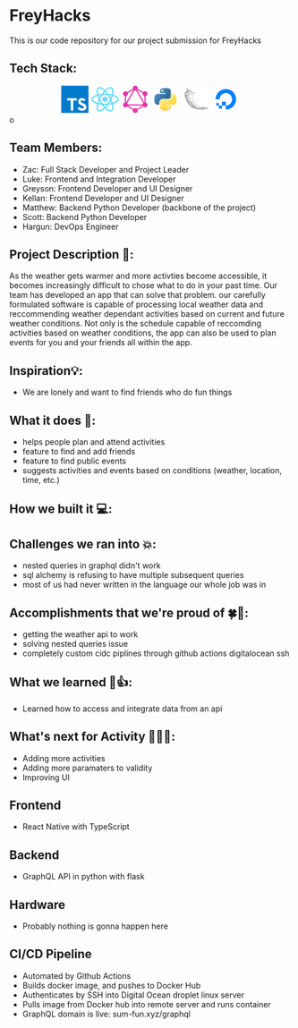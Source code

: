 # FreyHacks
This is our code repository for our project submission for FreyHacks

## Tech Stack:
<div align="center">
<img src="https://raw.githubusercontent.com/devicons/devicon/master/icons/typescript/typescript-original.svg" alt="typescript" width="50rem" height="50rem" />
<img src="https://raw.githubusercontent.com/devicons/devicon/master/icons/react/react-original.svg" alt="react" width="50rem" height="50rem" />
<img src="https://raw.githubusercontent.com/devicons/devicon/master/icons/graphql/graphql-plain.svg" alt="graphql" width="50rem" height="50rem" /> 
<img src="https://raw.githubusercontent.com/devicons/devicon/master/icons/python/python-original.svg" alt="python" width="50rem" height="50rem" /> 
<img src=".github/flask-original.svg" alt="flask" width="50rem" height="50rem" /> 
<img src="https://raw.githubusercontent.com/devicons/devicon/master/icons/digitalocean/digitalocean-original.svg" alt="python" width="50rem" height="50rem" /> 
</div>o

## Team Members:
* Zac: Full Stack Developer and Project Leader
* Luke: Frontend and Integration Developer
* Greyson: Frontend Developer and UI Designer
* Kellan: Frontend Developer and UI Designer
* Matthew: Backend Python Developer (backbone of the project)
* Scott: Backend Python Developer
* Hargun: DevOps Engineer

## Project Description 📝:

As the weather gets warmer and more activties become accessible, it becomes increasingly difficult to chose what to do in your past time. Our team has developed an app that can solve that problem. our carefully formulated software is capable of processing local weather data and reccommending weather dependant activities based on current and future weather conditions. Not only is the schedule capable of reccomding activities based on weather conditions, the app can also be used to plan events for you and your friends all within the app.

## Inspiration💡:
- We are lonely and want to find friends who do fun things

## What it does 📱:
- helps people plan and attend activities
- feature to find and add friends
- feature to find public events
- suggests activities and events based on conditions (weather, location, time, etc.)

## How we built it 💻:

## Challenges we ran into 💥:
- nested queries in graphql didn't work
- sql alchemy is refusing to have multiple subsequent queries
- most of us had never written in the language our whole job was in

## Accomplishments that we're proud of 🍀🍾:
- getting the weather api to work
- solving nested queries issue
- completely custom cidc piplines through github actions digitalocean ssh

## What we learned 🧠👍:
- Learned how to access and integrate data from an api

## What's next for Activity 🥚🐣🐥:
- Adding more activities
- Adding more paramaters to validity
- Improving UI

## Frontend
- React Native with TypeScript

## Backend
- GraphQL API in python with flask

## Hardware 
- Probably nothing is gonna happen here

## CI/CD Pipeline
- Automated by Github Actions
- Builds docker image, and pushes to Docker Hub
- Authenticates by SSH into Digital Ocean droplet linux server
- Pulls image from Docker hub into remote server and runs container
- GraphQL domain is live: sum-fun.xyz/graphql
